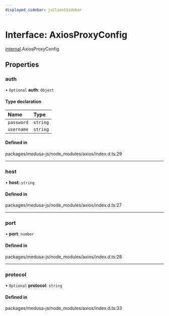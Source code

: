 ```yaml
---
displayed_sidebar: jsClientSidebar
---
```


# Interface: AxiosProxyConfig

[internal](../modules/internal.md).AxiosProxyConfig

## Properties

### auth

• `Optional` **auth**: `Object`

#### Type declaration

| Name | Type |
| :------ | :------ |
| `password` | `string` |
| `username` | `string` |

#### Defined in

packages/medusa-js/node_modules/axios/index.d.ts:29

___

### host

• **host**: `string`

#### Defined in

packages/medusa-js/node_modules/axios/index.d.ts:27

___

### port

• **port**: `number`

#### Defined in

packages/medusa-js/node_modules/axios/index.d.ts:28

___

### protocol

• `Optional` **protocol**: `string`

#### Defined in

packages/medusa-js/node_modules/axios/index.d.ts:33
